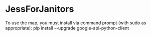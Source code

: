 # JessForJanitors

To use the map, you must install via command prompt (with sudo as appropriate):
pip install --upgrade google-api-python-client